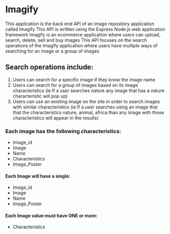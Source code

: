 # Imagify
This application is the back end API of an image repository application called Imagify
This API is written using the Express Node.js web application framework
Imagify is an ecommerce application where users can upload, search, delete, sell and buy images
This API focuses on the search operations of the Imagify application where users have multiple ways of searching for an image or a group of images
## Search operations include:
1. Users can search for a specific image if they know the image name
2. Users can search for a group of images based on its image characteristics (ie If a user searches nature any image that has a nature characteristic will pop up)
3. Users can use an existing image on the site in order to search images with similar characteristics (ie If a user searches using an image that that the characteristics nature, animal, africa than any image with those characteristics will appear in the results)

### Each image has the following characteristics:
- Image_id
- Image 
- Name
- Characteristics
- Image_Poster

#### Each Image will have a single:
- Image_id
- Image 
- Name
- Image_Poster

#### Each Image value must have ONE or more:
- Characteristics
